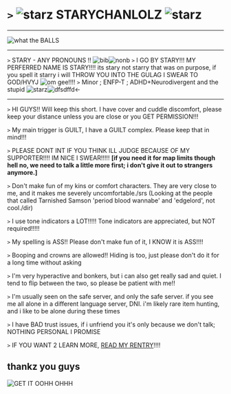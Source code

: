 # `>` ![starz](https://pixels.crd.co/assets/images/gallery34/7ff6f67d.gif?v=b3554822) STARYCHANLOLZ ![starz](https://pixels.crd.co/assets/images/gallery34/7ff6f67d.gif?v=b3554822) 
***
![what the BALLS](https://media.discordapp.net/attachments/903364339464044575/1101870897561870366/FC7C0558-6FD4-4673-B57F-16962052BF8F.gif) 
***
`>` STARY - ANY PRONOUNS !! ![bib](https://i.postimg.cc/rwvysshd/bisexual-3-stripes-20-px.png)![nonb](https://i.postimg.cc/1533YLnz/non-binary-4-stripes-20-px.png)
`>` I GO BY STARY!!! MY PERFERRED NAME IS STARY!!!! its stary not starry that was on purpose, if you spell it starry i will THROW YOU INTO THE GULAG I SWEAR TO GOD/HVYJ ![om gee!!!!](https://pixels.crd.co/assets/images/gallery56/d1bb4303.gif?v=379361a4)
`>` Minor ; ENFP-T ; ADHD+Neurodivergent and the stupid ![starz](https://pixels.crd.co/assets/images/gallery45/2c6d0e4d.gif?v=379361a4)![dfsdffd](https://pixels.crd.co/assets/images/gallery134/f68ad51e.gif?v=379361a4)<-
***
`>` HI GUYS!! Will keep this short. I have cover and cuddle discomfort, please keep your distance unless you are close or you GET PERMISSION!!!

`>` My main trigger is GUILT, I have a GUILT complex. Please keep that in mind!!!

`>` PLEASE DONT INT IF YOU THINK ILL JUDGE BECAUSE OF MY SUPPORTER!!!! IM NICE I SWEAR!!!!! **[if you need it for map limits though hell no, we need to talk a little more first; i don't give it out to strangers anymore.]**

`>` Don't make fun of my kins or comfort characters. They are very close to me, and it makes me severely uncomfortable./srs (Looking at the people that called Tarnished Samson 'period blood wannabe' and 'edgelord', not cool./dir)

`>` I use tone indicators a LOT!!!!! Tone indicators are appreciated, but NOT required!!!!!

`>` My spelling is ASS!! Please don't make fun of it, I KNOW it is ASS!!!!

`>` Booping and crowns are allowed!! Hiding is too, just please don't do it for a long time without asking

`>` I'm very hyperactive and bonkers, but i can also get really sad and quiet. I tend to flip between the two, so please be patient with me!!

`>` I'm usually seen on the safe server, and only the safe server. if you see me all alone in a different language server, DNI. i'm likely rare item hunting, and i like to be alone during these times

`>` I have BAD trust issues, if i unfriend you it's only because we don't talk; NOTHING PERSONAL I PROMISE

`>` IF YOU WANT 2 LEARN MORE, [READ MY RENTRY](https://rentry.co/starychanlolz)!!!!

## thankz you guys
![GET IT OOHH OHHH](https://media.tenor.com/bkHY4-Okl3MAAAAi/the-binding.gif)
